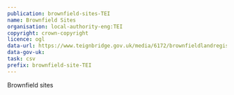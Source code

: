 ```yaml
---
publication: brownfield-sites-TEI
name: Brownfield Sites
organisation: local-authority-eng:TEI
copyright: crown-copyright
licence: ogl
data-url: https://www.teignbridge.gov.uk/media/6172/brownfieldlandregisterteignbridge2017.csv
data-gov-uk: 
task: csv
prefix: brownfield-site-TEI
---
```


Brownfield sites

